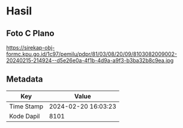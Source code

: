 # Hasil

## Foto C Plano

https://sirekap-obj-formc.kpu.go.id/1c97/pemilu/pdpr/81/03/08/20/09/8103082009002-20240215-214924--d5e26e0a-4f1b-4d9a-a9f3-b3ba32b8c9ea.jpg


## Metadata

| Key        | Value               |
| ---------- | ------------------- |
| Time Stamp | 2024-02-20 16:03:23 |
| Kode Dapil | 8101                |



